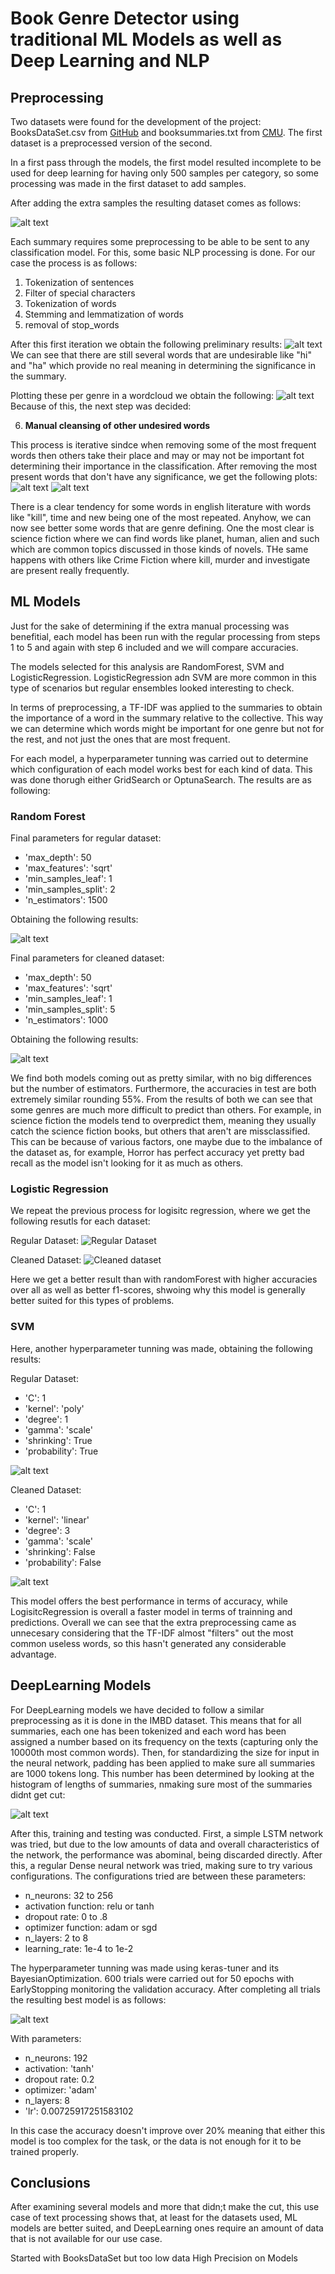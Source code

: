 # Book Genre Detector using traditional ML Models as well as Deep Learning and NLP

## Preprocessing

Two datasets were found for the development of the project: BooksDataSet.csv from [GitHub](https://github.com/chikne97/Book-Genre-Prediction/tree/master) and booksummaries.txt from [CMU](https://www.cs.cmu.edu/~dbamman/booksummaries.html). The first dataset is a preprocessed version of the second.

In a first pass through the models, the first model resulted incomplete to be used for deep learning for having only 500 samples per category, so some processing was made in the first dataset to add samples.

After adding the extra samples the resulting dataset comes as follows:

![alt text](imgs\image.png)

Each summary requires some preprocessing to be able to be sent to any classification model. For this, some basic NLP processing is done. For our case the process is as follows:
1. Tokenization of sentences
2. Filter of special characters
3. Tokenization of words
4. Stemming and lemmatization of words
5. removal of stop_words

After this first iteration we obtain the following preliminary results:
![alt text](imgs\image-1.png)
We can see that there are still several words that are undesirable like "hi" and "ha" which provide no real meaning in determining the significance in the summary.

Plotting these per genre in a wordcloud we obtain the following:
![alt text](imgs\image-2.png)
Because of this, the next step was decided:

6. **Manual cleansing of other undesired words**

This process is iterative sindce when removing some of the most frequent words then others take their place and may or may not be important fot determining their importance in the classification. After removing the most present words that don't have any significance, we get the following plots:
![alt text](imgs/image3.png)
![alt text](imgs/output.png)

There is a clear tendency for some words in english literature with words like "kill", time and new being one of the most repeated. Anyhow, we can now see better some words that are genre defining. One the most clear is science fiction where we can find words like planet, human, alien and such which are common topics discussed in those kinds of novels. THe same happens with others like Crime Fiction where kill, murder and investigate are present really frequently.

## ML Models

Just for the sake of determining if the extra manual processing was benefitial, each model has been run with the regular processing from steps 1 to 5 and again with step 6 included and we will compare accuracies.

The models selected for this analysis are RandomForest, SVM and LogisticRegression. LogisticRegression adn SVM are more common in this type of scenarios but regular ensembles looked interesting to check. 

In terms of preprocessing, a TF-IDF was applied to the summaries to obtain the importance of a word in the summary relative to the collective. This way we can determine which words might be important for one genre but not for the rest, and not just the ones that are most frequent.

For each model, a hyperparameter tunning was carried out to determine which configuration of each model works best for each kind of data. This was done thorugh either GridSearch or OptunaSearch.
The results are as following:

### Random Forest

Final parameters for regular dataset:
+ 'max_depth': 50
+ 'max_features': 'sqrt'
+ 'min_samples_leaf': 1
+ 'min_samples_split': 2
+ 'n_estimators': 1500

Obtaining the following results:

![alt text](imgs/image2.png)

Final parameters for cleaned dataset:
+ 'max_depth': 50
+ 'max_features': 'sqrt'
+ 'min_samples_leaf': 1
+ 'min_samples_split': 5
+ 'n_estimators': 1000

Obtaining the following results:

![alt text](imgs/image5.png)

We find both models coming out as pretty similar, with no big differences but the number of estimators. Furthermore, the accuracies in test are both extremely similar rounding 55%. From the results of both we can see that some genres are much more difficult to predict than others. For example, in science fiction the models tend to overpredict them, meaning they usually catch the science fiction books, but others that aren't are missclassified. This can be because of various factors, one maybe due to the imbalance of the dataset as, for example, Horror has perfect accuracy yet pretty bad recall as the model isn't looking for it as much as others. 

### Logistic Regression

We repeat the previous process for logisitc regression, where we get the following resutls for each dataset:

Regular Dataset:
![Regular Dataset](imgs/log.png)

Cleaned Dataset:
![Cleaned dataset](imgs/logc.png)

Here we get a better result than with randomForest with higher accuracies over all as well as better f1-scores, shwoing why this model is generally better suited for this types of problems.

### SVM

Here, another hyperparameter tunning was made, obtaining the following results:

Regular Dataset:
+ 'C': 1
+ 'kernel': 'poly'
+ 'degree': 1
+ 'gamma': 'scale'
+ 'shrinking': True
+ 'probability': True

![alt text](imgs/svm.png)


Cleaned Dataset:
+ 'C': 1
+ 'kernel': 'linear'
+ 'degree': 3
+ 'gamma': 'scale'
+ 'shrinking': False
+ 'probability': False

![alt text](imgs/svm2.png)

This model offers the best performance in terms of accuracy, while LogisitcRegression is overall a faster model in terms of trainning and predictions. Overall we can see that the extra preprocessing came as unnecesary considering that the TF-IDF almost "filters" out the most common useless words, so this hasn't generated any considerable advantage. 

## DeepLearning Models

For DeepLearning models we have decided to follow a similar preprocessing as it is done in the IMBD dataset. This means that for all summaries, each one has been tokenized and each word has been assigned a number based on its frequency on the texts (capturing only the 10000th most common words). Then, for standardizing the size for input in the neural network, padding has been applied to make sure all summaries are 1000 tokens long. This number has been determined by looking at the histogram of lengths of summaries, nmaking sure most of the summaries didnt get cut:

![alt text](imgs/hist.png)

After this, training and testing was conducted. First, a simple LSTM network was tried, but due to the low amounts of data and overall characteristics of the network, the performance was abominal, being discarded directly. After this, a regular Dense neural network was tried, making sure to try various configurations. The configurations tried are between these parameters:

+ n_neurons: 32 to 256
+ activation function: relu or tanh
+ dropout rate: 0 to .8
+ optimizer function: adam or sgd
+ n_layers: 2 to 8
+ learning_rate: 1e-4 to 1e-2

The hyperparameter tunning was made using keras-tuner and its BayesianOptimization. 600 trials were carried out for  50 epochs with EarlyStopping monitoring the validation accuracy. After completing all trials the resulting best model is as follows:

![alt text](imgs/rnn.png)

With parameters:
+ n_neurons: 192
+ activation: 'tanh'
+ dropout rate: 0.2
+ optimizer: 'adam'
+ n_layers: 8
+ 'lr': 0.00725917251583102

In this case the accuracy doesn't improve over 20% meaning that either this model is too complex for the task, or the data is not enough for it to be trained properly.


## Conclusions

After examining several models and more that didn;t make the cut, this use case of text processing shows that, at least for the datasets used, ML models are better suited, and DeepLearning ones require an amount of data that is not available for our use case. 

Started with BooksDataSet but too low data 
High Precision on Models